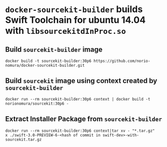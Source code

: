 # `docker-sourcekit-builder` builds Swift Toolchain for ubuntu 14.04 with `libsourcekitdInProc.so`

## Build `sourcekit-builder` image
```console
docker build -t sourcekit-builder:30p6 https://github.com/norio-nomura/docker-sourcekit-builder.git
```

## Build `sourcekit` image using context created by `sourcekit-builder`
```console
docker run --rm sourcekit-builder:30p6 context | docker build -t norionomura/sourcekit:30p6 -
```

## Extract Installer Package from `sourcekit-builder`
```console
docker run --rm sourcekit-builder:30p6 context|tar xv - "*.tar.gz"
x ./swift-3.0-PREVIEW-6-<hash of commit in swift-dev>-with-sourcekit.tar.gz
```
